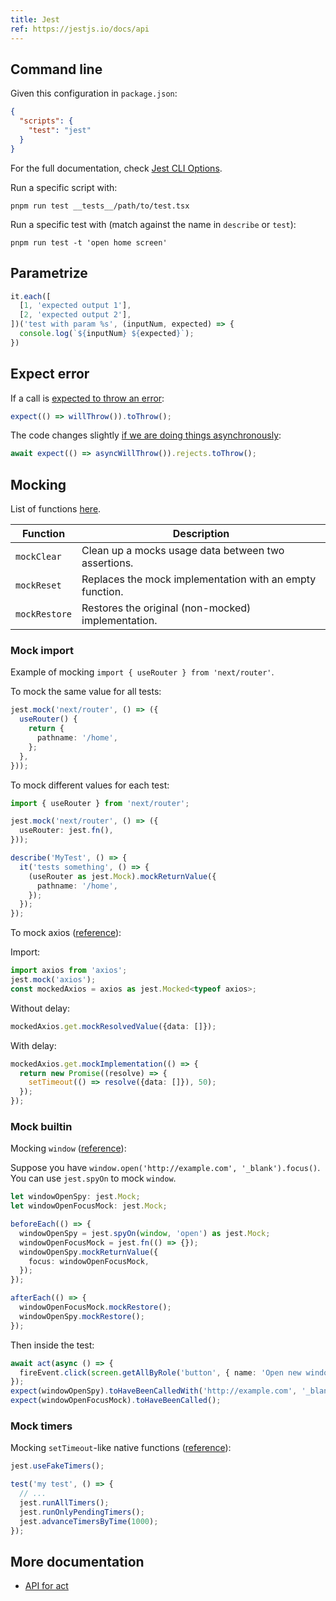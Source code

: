 ```yaml
---
title: Jest
ref: https://jestjs.io/docs/api
---
```


## Command line

Given this configuration in `package.json`:

```json
{
  "scripts": {
    "test": "jest"
  }
}
```

For the full documentation, check [Jest CLI Options](https://jestjs.io/docs/cli).

Run a specific script with:

```shell
pnpm run test __tests__/path/to/test.tsx
```

Run a specific test with (match against the name in `describe` or `test`):

```shell
pnpm run test -t 'open home screen'
```

## Parametrize

```ts
it.each([
  [1, 'expected output 1'],
  [2, 'expected output 2'],
])('test with param %s', (inputNum, expected) => {
  console.log(`${inputNum} ${expected}`);
})
```

## Expect error

If a call is [expected to throw an error](https://jestjs.io/docs/using-matchers#exceptions):

```js
expect(() => willThrow()).toThrow();
```

The code changes slightly
[if we are doing things asynchronously](https://jestjs.io/docs/expect#rejects):

```js
await expect(() => asyncWillThrow()).rejects.toThrow();
```

## Mocking

List of functions [here](https://jestjs.io/docs/mock-function-api).

| Function | Description |
| --- | --- |
| `mockClear` | Clean up a mocks usage data between two assertions. |
| `mockReset` | Replaces the mock implementation with an empty function. |
| `mockRestore` | Restores the original (non-mocked) implementation. |

### Mock import

Example of mocking `import { useRouter } from 'next/router'`.

To mock the same value for all tests:

```ts
jest.mock('next/router', () => ({
  useRouter() {
    return {
      pathname: '/home',
    };
  },
}));
```

To mock different values for each test:

```ts
import { useRouter } from 'next/router';

jest.mock('next/router', () => ({
  useRouter: jest.fn(),
}));

describe('MyTest', () => {
  it('tests something', () => {
    (useRouter as jest.Mock).mockReturnValue({
      pathname: '/home',
    });
  });
});
```

To mock axios ([reference](https://www.csrhymes.com/2022/03/09/mocking-axios-with-jest-and-typescript.html)):

Import:

```ts
import axios from 'axios';
jest.mock('axios');
const mockedAxios = axios as jest.Mocked<typeof axios>;
```

Without delay:

```ts
mockedAxios.get.mockResolvedValue({data: []});
```

With delay:

```ts
mockedAxios.get.mockImplementation(() => {
  return new Promise((resolve) => {
    setTimeout(() => resolve({data: []}), 50);
  });
});
```

### Mock builtin

Mocking `window` ([reference](https://stackoverflow.com/questions/41885841/how-can-i-mock-the-javascript-window-object-using-jest)):

Suppose you have `window.open('http://example.com', '_blank').focus()`.
You can use `jest.spyOn` to mock `window`.

```ts
let windowOpenSpy: jest.Mock;
let windowOpenFocusMock: jest.Mock;

beforeEach(() => {
  windowOpenSpy = jest.spyOn(window, 'open') as jest.Mock;
  windowOpenFocusMock = jest.fn(() => {});
  windowOpenSpy.mockReturnValue({
    focus: windowOpenFocusMock,
  });
});

afterEach(() => {
  windowOpenFocusMock.mockRestore();
  windowOpenSpy.mockRestore();
});
```

Then inside the test:

```ts
await act(async () => {
  fireEvent.click(screen.getAllByRole('button', { name: 'Open new window' }));
});
expect(windowOpenSpy).toHaveBeenCalledWith('http://example.com', '_blank');
expect(windowOpenFocusMock).toHaveBeenCalled();
```

### Mock timers

Mocking `setTimeout`-like native functions ([reference](https://jestjs.io/docs/timer-mocks)):

```ts
jest.useFakeTimers();

test('my test', () => {
  // ...
  jest.runAllTimers();
  jest.runOnlyPendingTimers();
  jest.advanceTimersByTime(1000);
});
```

## More documentation

- [API for act](https://react.dev/reference/react/act)
